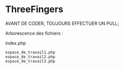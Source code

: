 # ThreeFingers

AVANT DE CODER, TOUJOURS EFFECTUER UN PULL;

Arborescence des fichiers :

index.php

    espace_de_travail1.php
    espace_de_travail2.php
    espace_de_travail3.php
